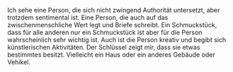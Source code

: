 Ich sehe eine Person, die sich nicht zwingend Authorität untersetzt, aber trotzdem sentimental ist.
Eine Person, die auch auf das zwischenmenschliche Wert legt und Briefe schreibt.
Ein Schmuckstück, dass für alle anderen nur ein Schmuckstück ist aber für die Person wahrscheinlich sehr wichtig ist.
Auch ist die Person kreativ und begibt sich künstlerischen Aktivitäten.
Der Schlüssel zeigt mir, dass sie etwas bestimmtes besitzt.
Vielleicht ein Haus oder ein anderes Gebäude oder Vehikel.
